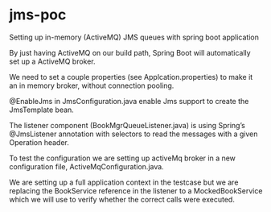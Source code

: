# jms-poc
Setting up in-memory (ActiveMQ) JMS queues with spring boot application


By just having ActiveMQ on our build path, Spring Boot will automatically set up a ActiveMQ broker.

We need to set a couple properties (see Applcation.properties) to make it an in memory broker, without connection pooling. 

@EnableJms in JmsConfiguration.java enable Jms support to create the JmsTemplate bean.

The listener component (BookMgrQueueListener.java) is using Spring’s @JmsListener annotation with selectors to read the messages with a given Operation header.

To test the configuration we are setting up activeMq broker in a new configuration file, ActiveMqConfiguration.java.

We are setting up a full application context in the testcase but we are replacing the BookService reference in the listener to 
a MockedBookService which we will use to verify whether the correct calls were executed.

